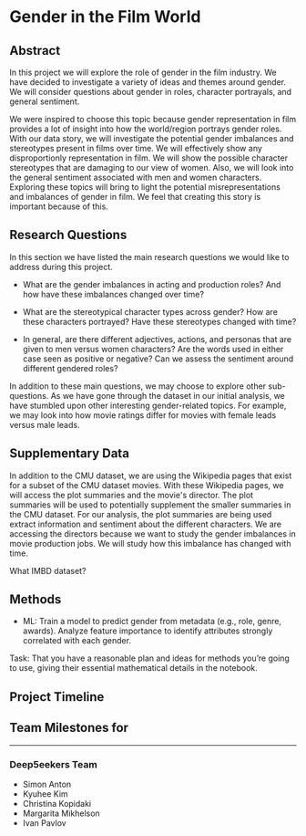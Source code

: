 # Gender in the Film World

## Abstract

In this project we will explore the role of gender in the film industry. We have decided to investigate a variety of ideas and themes around gender. We will consider questions about gender in roles, character portrayals, and general sentiment. 

We were inspired to choose this topic because gender representation in film provides a lot of insight into how the world/region portrays gender roles. With our data story, we will investigate the potential gender imbalances and stereotypes present in films over time. We will effectively show any disproportionly representation in film. We will show the possible character stereotypes that are damaging to our view of women. Also, we will look into the general sentiment associated with men and women characters. Exploring these topics will bring to light the potential misrepresentations and imbalances of gender in film. We feel that creating this story is important because of this.

## Research Questions

In this section we have listed the main research questions we would like to address during this project. 

- What are the gender imbalances in acting and production roles? And how have these imbalances changed over time?

- What are the stereotypical character types across gender? How are these characters portrayed? Have these stereotypes changed with time? 

- In general, are there different adjectives, actions, and personas that are given to men versus women characters? Are the words used in either case seen as positive or negative? Can we assess the sentiment around different gendered roles?

In addition to these main questions, we may choose to explore other sub-questions. As we have gone through the dataset in our initial analysis, we have stumbled upon other interesting gender-related topics. For example, we may look into how movie ratings differ for movies with female leads versus male leads. 

## Supplementary Data

In addition to the CMU dataset, we are using the Wikipedia pages that exist for a subset of the CMU dataset movies. With these Wikipedia pages, we will access the plot summaries and the movie's director. The plot summaries will be used to potentially supplement the smaller summaries in the CMU dataset. For our analysis, the plot summaries are being used extract information and sentiment about the different characters. We are accessing the directors because we want to study the gender imbalances in movie production jobs. We will study how this imbalance has changed with time. 

What IMBD dataset?

## Methods

- ML: Train a model to predict gender from metadata (e.g., role, genre, awards). Analyze feature importance to identify attributes strongly correlated with each gender.

Task: That you have a reasonable plan and ideas for methods you’re going to use, giving their essential mathematical details in the notebook. 

## Project Timeline


## Team Milestones for 

---

### Deep5eekers Team

- Simon Anton
- Kyuhee Kim
- Christina Kopidaki
- Margarita Mikhelson
- Ivan Pavlov